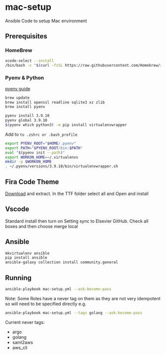 # mac-setup

Ansible Code to setup Mac environment

## Prerequisites

### HomeBrew

```bash
xcode-select --install
/bin/bash -c "$(curl -fsSL https://raw.githubusercontent.com/Homebrew/install/HEAD/install.sh)"
```

### Pyenv & Python

[pyenv guide](https://opensource.com/article/19/6/python-virtual-environments-mac)

```bash
brew update
brew install openssl readline sqlite3 xz zlib
brew install pyenv

pyenv install 3.9.10
pyenv global 3.9.10
$(pyenv which python3) -m pip install virtualenvwrapper
```

Add to `to .zshrc or .bash_profile`

```bash
export PYENV_ROOT="$HOME/.pyenv"
export PATH="$PYENV_ROOT/bin:$PATH"
eval "$(pyenv init --path)"
export WORKON_HOME=~/.virtualenvs
mkdir -p $WORKON_HOME
. ~/.pyenv/versions/3.9.10/bin/virtualenvwrapper.sh
```

## Fira Code Theme

[Download](https://github.com/tonsky/FiraCode/releases) and extract.
In the TTF folder select all and Open and install

## Vscode

Standard install then turn on Setting sync to Elsevier GitHub.
Check all boxes and then choose merge local

## Ansible

```bash
mkvirtualenv ansible
pip install ansible
ansible-galaxy collection install community.general
```

## Running

```bash
ansible-playbook mac-setup.yml --ask-become-pass
```

Note: Some Roles have a never tag on them as they are not very idempotent so will need to be specified directly e.g.

```bash
ansible-playbook mac-setup.yml --tags golang --ask-become-pass
```

Current never tags:

- argo
- golang
- saml2aws
- aws_cli
